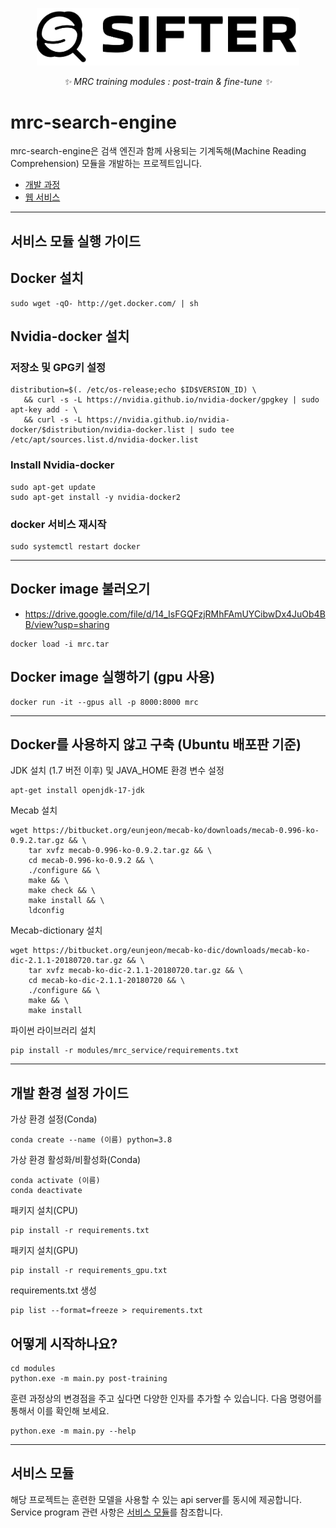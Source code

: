 <p align="center">
  <a href="https://www.google.com/search?q=%EB%A7%8C%EB%93%A0+%EA%B2%80%EC%83%89+%EC%82%AC%EC%9D%B4%ED%8A%B8+%EB%84%A3%EC%9C%BC%EB%A9%B4+%EB%90%A9%EB%8B%88%EB%8B%A4.&ei=-AQHZP2aE8yp2roPlaiMkAc&ved=0ahUKEwj99tfcwcn9AhXMlFYBHRUUA3IQ4dUDCA8&uact=5&oq=%EB%A7%8C%EB%93%A0+%EA%B2%80%EC%83%89+%EC%82%AC%EC%9D%B4%ED%8A%B8+%EB%84%A3%EC%9C%BC%EB%A9%B4+%EB%90%A9%EB%8B%88%EB%8B%A4.&gs_lcp=Cgxnd3Mtd2l6LXNlcnAQAzIFCAAQogQyBQgAEKIEOgoIABBHENYEELADOgoIIRCgARDDBBAKOggIIRCgARDDBEoECEEYAFDeAlj6H2DWLGgLcAF4BYABnwGIAd4UkgEEMS4xOZgBAKABAcgBCsABAQ&sclient=gws-wiz-serp"><img width="420px" src="resources/shifter.png"></a>
</p>
<p align="center">
    <em>✨ MRC training modules : post-train & fine-tune ✨</em>
</p>
</p>

# mrc-search-engine
mrc-search-engine은 검색 엔진과 함께 사용되는 기계독해(Machine Reading Comprehension) 모듈을 개발하는 프로젝트입니다.  
* [개발 과정](https://sickbirdd.notion.site/sickbirdd/80659d25c10749b5ac4f51c447b23836)  
* [웹 서비스](https://github.com/sickbirdd/sifter-web-service)
---
## 서비스 모듈 실행 가이드
## Docker 설치
```
sudo wget -qO- http://get.docker.com/ | sh
```
## Nvidia-docker 설치
### 저장소 및 GPG키 설정
```
distribution=$(. /etc/os-release;echo $ID$VERSION_ID) \
   && curl -s -L https://nvidia.github.io/nvidia-docker/gpgkey | sudo apt-key add - \
   && curl -s -L https://nvidia.github.io/nvidia-docker/$distribution/nvidia-docker.list | sudo tee /etc/apt/sources.list.d/nvidia-docker.list
```
### Install Nvidia-docker
```
sudo apt-get update
sudo apt-get install -y nvidia-docker2
```
### docker 서비스 재시작
```
sudo systemctl restart docker
```

---
## Docker image 불러오기
- https://drive.google.com/file/d/14_IsFGQFzjRMhFAmUYCibwDx4JuOb4BB/view?usp=sharing
```
docker load -i mrc.tar
```
## Docker image 실행하기 (gpu 사용)
```
docker run -it --gpus all -p 8000:8000 mrc
```

---

## Docker를 사용하지 않고 구축 (Ubuntu 배포판 기준)
JDK 설치 (1.7 버전 이후) 및 JAVA_HOME 환경 변수 설정
```
apt-get install openjdk-17-jdk
```
Mecab 설치
```
wget https://bitbucket.org/eunjeon/mecab-ko/downloads/mecab-0.996-ko-0.9.2.tar.gz && \
    tar xvfz mecab-0.996-ko-0.9.2.tar.gz && \
    cd mecab-0.996-ko-0.9.2 && \
    ./configure && \
    make && \
    make check && \
    make install && \
    ldconfig
```
Mecab-dictionary 설치
```
wget https://bitbucket.org/eunjeon/mecab-ko-dic/downloads/mecab-ko-dic-2.1.1-20180720.tar.gz && \
    tar xvfz mecab-ko-dic-2.1.1-20180720.tar.gz && \
    cd mecab-ko-dic-2.1.1-20180720 && \
    ./configure && \
    make && \
    make install
```
파이썬 라이브러리 설치
```
pip install -r modules/mrc_service/requirements.txt
```
---

## 개발 환경 설정 가이드

가상 환경 설정(Conda)
```
conda create --name (이름) python=3.8
```

가상 환경 활성화/비활성화(Conda)
```
conda activate (이름)
conda deactivate
```

패키지 설치(CPU)
```
pip install -r requirements.txt
```

패키지 설치(GPU)
```
pip install -r requirements_gpu.txt
```

requirements.txt 생성
```
pip list --format=freeze > requirements.txt
```

## 어떻게 시작하나요?
```
cd modules
python.exe -m main.py post-training
```

훈련 과정상의 변경점을 주고 싶다면 다양한 인자를 추가할 수 있습니다.
다음 명령어를 통해서 이를 확인해 보세요.
```
python.exe -m main.py --help
```

---

## 서비스 모듈
해당 프로젝트는 훈련한 모델을 사용할 수 있는 api server를 동시에 제공합니다.
Service program 관련 사항은 [서비스 모듈](modules/mrc_service/README.md)를 참조합니다.
